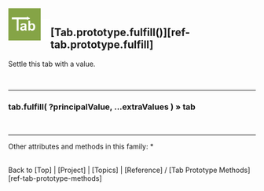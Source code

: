 <a name="top" ></a>

<img src="../img/tab-logo128.png" alt="Tab logo" align="left" style="float:left; margin-top:-22px;" height="66" /><img src="../img/1x1.png" align="left" style="float:left;" height="44" width="20" />
## [Tab.prototype.fulfill()][ref-tab.prototype.fulfill]

Settle this tab with a value.

<br />

---
### tab.fulfill( ?principalValue, ...extraValues ) » tab

<br />

---

Other attributes and methods in this family:
* 



<br /> Back to [Top] | [Project] | [Topics] | [Reference] / [Tab Prototype Methods][ref-tab-prototype-methods] <br />
